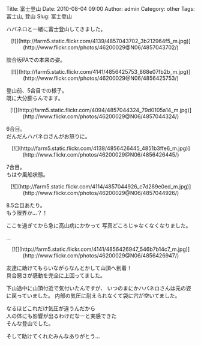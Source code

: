 Title: 富士登山
Date: 2010-08-04 09:00
Author: admin
Category: other
Tags: 富士山, 登山
Slug: 富士登山

ハバネロと一緒に富士登山してきました。

<p>
<center>
[![](http://farm5.static.flickr.com/4139/4857043702_3b212964f5_m.jpg)](http://www.flickr.com/photos/46200029@N06/4857043702/)

</center>
  
談合坂PAでの本来の姿。

</p>
<p>
<center>
[![](http://farm5.static.flickr.com/4141/4856425753_868e07fb2b_m.jpg)](http://www.flickr.com/photos/46200029@N06/4856425753/)

</center>
  
登山前、5合目での様子。  
既に大分膨らんでます。

</p>
<p>
<center>
[![](http://farm5.static.flickr.com/4094/4857044324_79d0105a14_m.jpg)](http://www.flickr.com/photos/46200029@N06/4857044324/)

</center>
  
6合目。  
だんだんハバネロさんがお怒りに。

</p>
<p>
<center>
[![](http://farm5.static.flickr.com/4138/4856426445_4851b3ffe6_m.jpg)](http://www.flickr.com/photos/46200029@N06/4856426445/)

</center>
  
7合目。  
もはや風船状態。

</p>
<p>
<center>
[![](http://farm5.static.flickr.com/4114/4857044926_c7d289e0ed_m.jpg)](http://www.flickr.com/photos/46200029@N06/4857044926/)

</center>
  
8.5合目あたり。  
もう限界か…？！

</p>
ここを過ぎてから急に高山病にかかって  
写真どころじゃなくなくなりました。

…

<p>
<center>
[![](http://farm5.static.flickr.com/4141/4856426947_546b7b14c7_m.jpg)](http://www.flickr.com/photos/46200029@N06/4856426947/)

</center>
  
友達に助けてもらいながらなんとかして山頂へ到着！  
具合悪さが感動を完全に上回ってました。

</p>
下山途中に山頂付近で気付いたんですが、  
いつのまにかハバネロさんは元の姿に戻っていました。  
内部の気圧に耐えられなくて袋に穴が空いてました。

なるほどこれだけ気圧が違うんだから  
人の体にも影響が出るわけだなーと実感できた  
そんな登山でした。

そして助けてくれたみんなありがとう…
